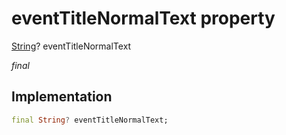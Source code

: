 


# eventTitleNormalText property







[String](https://api.flutter.dev/flutter/dart-core/String-class.html)? eventTitleNormalText
  
_<span class="feature">final</span>_






## Implementation

```dart
final String? eventTitleNormalText;
```







